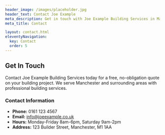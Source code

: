 ```yaml
---
header_image: /images/placeholder.jpg
header_text: Contact Joe Example
meta_description: Get in touch with Joe Example Building Services in Manchester - free quotes for all building work
meta_title: Contact

layout: contact.html
eleventyNavigation:
  key: Contact
  order: 5
---
```


## Get In Touch

Contact Joe Example Building Services today for a free, no-obligation quote on your building project. We serve Manchester and surrounding areas with professional building services.

### Contact Information

- **Phone:** 0161 123 4567
- **Email:** info@joeexample.co.uk
- **Hours:** Monday-Friday 8am-6pm, Saturday 9am-2pm
- **Address:** 123 Builder Street, Manchester, M1 1AA
